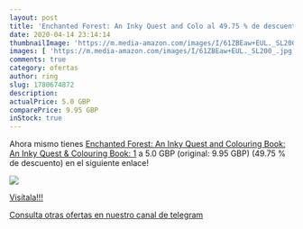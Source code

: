 ```yaml
---
layout: post
title: 'Enchanted Forest: An Inky Quest and Colo al 49.75 % de descuento'
date: 2020-04-14 23:14:14
thumbnailImage: 'https://m.media-amazon.com/images/I/61ZBEaw+EUL._SL200_.jpg'
images: [ 'https://m.media-amazon.com/images/I/61ZBEaw+EUL._SL200_.jpg' ]
comments: true
category: ofertas
author: ring
slug: 1780674872
description:
actualPrice: 5.0 GBP
comparePrice: 9.95 GBP
inStock: true
---
```


Ahora mismo tienes [Enchanted Forest: An Inky Quest and Colouring Book: An Inky Quest & Colouring Book: 1](https://www.amazon.co.uk/dp/1780674872/?tag=redken01-21) a 5.0 GBP (original: 9.95 GBP) (49.75 %  de descuento) en el siguiente enlace!

[![](https://m.media-amazon.com/images/I/61ZBEaw+EUL._SL200_.jpg)](https://www.amazon.co.uk/dp/1780674872/?tag=redken01-21)

[Visítala!!!](https://www.amazon.co.uk/dp/1780674872/?tag=redken01-21)

[Consulta otras ofertas en nuestro canal de telegram](https://t.me/s/ofertas25)
